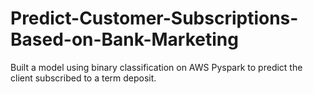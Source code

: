 # Predict-Customer-Subscriptions-Based-on-Bank-Marketing
Built a model using binary classification on AWS Pyspark to predict the client subscribed to a term deposit.
